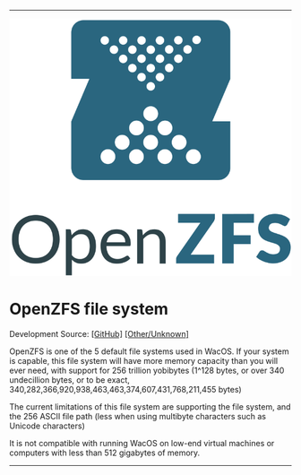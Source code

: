 
***

![OpenZFS_logo.svg](/System/FileSystem/OpenZFS/OpenZFS_logo.svg)

# OpenZFS file system

Development Source: [[GitHub]](https://github.com/openzfs/zfs) [[Other/Unknown]](https://github.com/openzfs/zfs)

OpenZFS is one of the 5 default file systems used in WacOS. If your system is capable, this file system will have more memory capacity than you will ever need, with support for 256 trillion yobibytes (1^128 bytes, or over 340 undecillion bytes, or to be exact, 340,282,366,920,938,463,463,374,607,431,768,211,455 bytes) 

The current limitations of this file system are supporting the file system, and the 256 ASCII file path (less when using multibyte characters such as Unicode characters)

It is not compatible with running WacOS on low-end virtual machines or computers with less than 512 gigabytes of memory.

***
